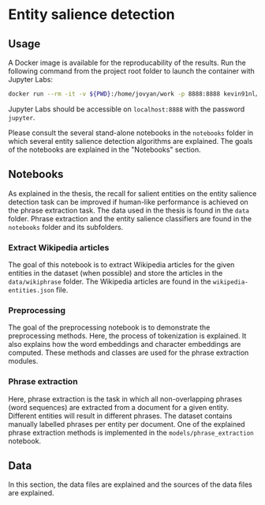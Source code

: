 # Entity salience detection

## Usage

A Docker image is available for the reproducability of the results. Run the following command from the project root folder to launch the container with Jupyter Labs:

```bash
docker run --rm -it -v ${PWD}:/home/jovyan/work -p 8888:8888 kevin91nl/entity-salience jupyter lab --NotebookApp.password='sha1:27d24f1d74bd:65b1a0275d5adcd10bcb806c0a30778ce8fe76cd'
```

Jupyter Labs should be accessible on `localhost:8888` with the password `jupyter`.

Please consult the several stand-alone notebooks in the `notebooks` folder in which several entity salience detection algorithms are explained. The goals of the notebooks are explained in the "Notebooks" section.

## Notebooks

As explained in the thesis, the recall for salient entities on the entity salience detection task can be improved if human-like performance is achieved on the phrase extraction task. The data used in the thesis is found in the `data` folder. Phrase extraction and the entity salience classifiers are found in the `notebooks` folder and its subfolders.

### Extract Wikipedia articles

The goal of this notebook is to extract Wikipedia articles for the given entities in the dataset (when possible) and store the articles in the `data/wikiphrase` folder. The Wikipedia articles are found in the `wikipedia-entities.json` file.

### Preprocessing

The goal of the preprocessing notebook is to demonstrate the preprocessing methods. Here, the process of tokenization is explained. It also explains how the word embeddings and character embeddings are computed. These methods and classes are used for the phrase extraction modules.

### Phrase extraction

Here, phrase extraction is the task in which all non-overlapping phrases (word sequences) are extracted from a document for a given entity. Different entities will result in different phrases. The dataset contains manually labelled phrases per entity per document. One of the explained phrase extraction methods is implemented in the `models/phrase_extraction` notebook.

## Data

In this section, the data files are explained and the sources of the data files are explained.
